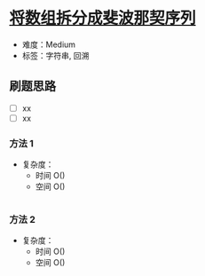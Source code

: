 # [将数组拆分成斐波那契序列](https://leetcode-cn.com/problems/split-array-into-fibonacci-sequence/)

- 难度：Medium
- 标签：字符串, 回溯

## 刷题思路

- [ ] xx
- [ ] xx

### 方法 1

- 复杂度：
    - 时间 O()
    - 空间 O()

``` js

```

### 方法 2

- 复杂度：
    - 时间 O()
    - 空间 O()

``` js

```
